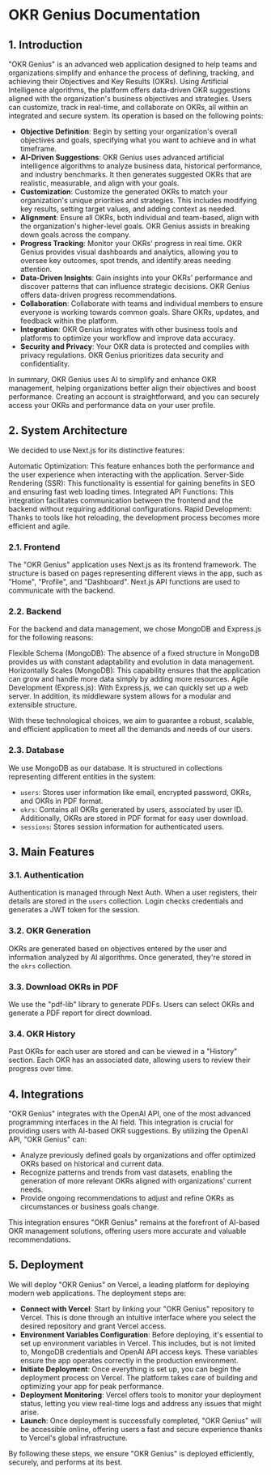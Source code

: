 # OKR Genius Documentation

## 1. Introduction

"OKR Genius" is an advanced web application designed to help teams and organizations simplify and enhance the process of defining, tracking, and achieving their Objectives and Key Results (OKRs). Using Artificial Intelligence algorithms, the platform offers data-driven OKR suggestions aligned with the organization's business objectives and strategies. Users can customize, track in real-time, and collaborate on OKRs, all within an integrated and secure system. Its operation is based on the following points:

- **Objective Definition**: Begin by setting your organization's overall objectives and goals, specifying what you want to achieve and in what timeframe.
- **AI-Driven Suggestions**: OKR Genius uses advanced artificial intelligence algorithms to analyze business data, historical performance, and industry benchmarks. It then generates suggested OKRs that are realistic, measurable, and align with your goals.
- **Customization**: Customize the generated OKRs to match your organization's unique priorities and strategies. This includes modifying key results, setting target values, and adding context as needed.
- **Alignment**: Ensure all OKRs, both individual and team-based, align with the organization's higher-level goals. OKR Genius assists in breaking down goals across the company.
- **Progress Tracking**: Monitor your OKRs' progress in real time. OKR Genius provides visual dashboards and analytics, allowing you to oversee key outcomes, spot trends, and identify areas needing attention.
- **Data-Driven Insights**: Gain insights into your OKRs' performance and discover patterns that can influence strategic decisions. OKR Genius offers data-driven progress recommendations.
- **Collaboration**: Collaborate with teams and individual members to ensure everyone is working towards common goals. Share OKRs, updates, and feedback within the platform.
- **Integration**: OKR Genius integrates with other business tools and platforms to optimize your workflow and improve data accuracy.
- **Security and Privacy**: Your OKR data is protected and complies with privacy regulations. OKR Genius prioritizes data security and confidentiality.

In summary, OKR Genius uses AI to simplify and enhance OKR management, helping organizations better align their objectives and boost performance. Creating an account is straightforward, and you can securely access your OKRs and performance data on your user profile.

## 2. System Architecture
We decided to use Next.js for its distinctive features:

Automatic Optimization: This feature enhances both the performance and the user experience when interacting with the application.
Server-Side Rendering (SSR): This functionality is essential for gaining benefits in SEO and ensuring fast web loading times.
Integrated API Functions: This integration facilitates communication between the frontend and the backend without requiring additional configurations.
Rapid Development: Thanks to tools like hot reloading, the development process becomes more efficient and agile.
### 2.1. Frontend

The "OKR Genius" application uses Next.js as its frontend framework. The structure is based on pages representing different views in the app, such as "Home", "Profile", and "Dashboard". Next.js API functions are used to communicate with the backend.


### 2.2. Backend

For the backend and data management, we chose MongoDB and Express.js for the following reasons:

Flexible Schema (MongoDB): The absence of a fixed structure in MongoDB provides us with constant adaptability and evolution in data management.
Horizontally Scales (MongoDB): This capability ensures that the application can grow and handle more data simply by adding more resources.
Agile Development (Express.js): With Express.js, we can quickly set up a web server. In addition, its middleware system allows for a modular and extensible structure.

With these technological choices, we aim to guarantee a robust, scalable, and efficient application to meet all the demands and needs of our users.

### 2.3. Database

We use MongoDB as our database. It is structured in collections representing different entities in the system:

- `users`: Stores user information like email, encrypted password, OKRs, and OKRs in PDF format.
- `okrs`: Contains all OKRs generated by users, associated by user ID. Additionally, OKRs are stored in PDF format for easy user download.
- `sessions`: Stores session information for authenticated users.

## 3. Main Features

### 3.1. Authentication

Authentication is managed through Next Auth. When a user registers, their details are stored in the `users` collection. Login checks credentials and generates a JWT token for the session.

### 3.2. OKR Generation

OKRs are generated based on objectives entered by the user and information analyzed by AI algorithms. Once generated, they're stored in the `okrs` collection.

### 3.3. Download OKRs in PDF

We use the "pdf-lib" library to generate PDFs. Users can select OKRs and generate a PDF report for direct download.

### 3.4. OKR History

Past OKRs for each user are stored and can be viewed in a "History" section. Each OKR has an associated date, allowing users to review their progress over time.

## 4. Integrations

"OKR Genius" integrates with the OpenAI API, one of the most advanced programming interfaces in the AI field. This integration is crucial for providing users with AI-based OKR suggestions. By utilizing the OpenAI API, "OKR Genius" can:

- Analyze previously defined goals by organizations and offer optimized OKRs based on historical and current data.
- Recognize patterns and trends from vast datasets, enabling the generation of more relevant OKRs aligned with organizations' current needs.
- Provide ongoing recommendations to adjust and refine OKRs as circumstances or business goals change.

This integration ensures "OKR Genius" remains at the forefront of AI-based OKR management solutions, offering users more accurate and valuable recommendations.

## 5. Deployment

We will deploy "OKR Genius" on Vercel, a leading platform for deploying modern web applications. The deployment steps are:

- **Connect with Vercel**: Start by linking your "OKR Genius" repository to Vercel. This is done through an intuitive interface where you select the desired repository and grant Vercel access.
- **Environment Variables Configuration**: Before deploying, it's essential to set up environment variables in Vercel. This includes, but is not limited to, MongoDB credentials and OpenAI API access keys. These variables ensure the app operates correctly in the production environment.
- **Initiate Deployment**: Once everything is set up, you can begin the deployment process on Vercel. The platform takes care of building and optimizing your app for peak performance.
- **Deployment Monitoring**: Vercel offers tools to monitor your deployment status, letting you view real-time logs and address any issues that might arise.
- **Launch**: Once deployment is successfully completed, "OKR Genius" will be accessible online, offering users a fast and secure experience thanks to Vercel's global infrastructure.

By following these steps, we ensure "OKR Genius" is deployed efficiently, securely, and performs at its best.
